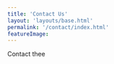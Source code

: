 ```yaml
---
title: 'Contact Us'
layout: 'layouts/base.html'
permalink: '/contact/index.html'
featureImage:
---
```

Contact thee
